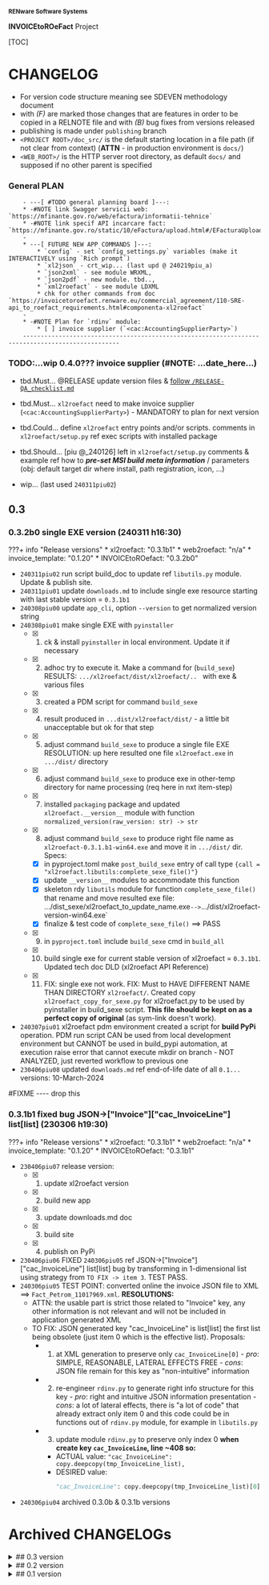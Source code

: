 <small>**RENware Software Systems**</small>

**INVOICEtoROeFact** Project

[TOC]


# CHANGELOG

- For version code structure meaning see SDEVEN methodology document
- with _(F)_ are marked those changes that are features in order to be copied in a RELNOTE file and with _(B)_ bug fixes from versions released
- publishing is made under `publishing` branch
- `<PROJECT ROOT>/doc_src/` is the default starting location in a file path (if not clear from context) (**ATTN** - in production environment is `docs/`)
- `<WEB_ROOT>/` is the HTTP server root directory, as default `docs/` and supposed if no other parent is specified


### General PLAN

```
    - ---[ #TODO general planning board ]---:
    * -#NOTE link Swagger servicii web: `https://mfinante.gov.ro/web/efactura/informatii-tehnice`
    * -#NOTE link specif API incarcare fact: `https://mfinante.gov.ro/static/10/eFactura/upload.html#/EFacturaUpload/handleRequest`
    -
    * ---[ FUTURE NEW APP COMMANDS ]---:
        * `config` - set `config_settings.py` variables (make it INTERACTIVELY using `Rich prompt`)
        * `xl2json` - crt_wip... (last upd @ 240219piu_a)
        * `json2xml` - see module WRXML,
        * `json2pdf` - new module. tbd..,
        * `xml2roefact` - see module LDXML
        * chk for other commands from doc `https://invoicetoroefact.renware.eu/commercial_agreement/110-SRE-api_to_roefact_requirements.html#componenta-xl2roefact`
    -
    * -#NOTE Plan for `rdinv` module:
        * [ ] invoice supplier (`<cac:AccountingSupplierParty>`)
    -------------------------------------------------------------------------------------------------
```




### TODO:...wip 0.4.0??? invoice supplier (#NOTE: ...date_here...)

* tbd.Must... @RELEASE update version files & [follow `/RELEASE-QA_checklist.md`](./RELEASE-QA_checklist.md)

* tbd.Must... `xl2roefact` need to make invoice supplier (`<cac:AccountingSupplierParty>`) - MANDATORY to plan for next version
* tbd.Could... define `xl2roefact` entry points and/or scripts. comments in `xl2roefact/setup.py` ref exec scripts with installed package
* tbd.Should... [piu @_240126] left in `xl2roefact/setup.py` comments & example ref how to ___pre-set MSI build meta information___ / parameters (obj: default target dir where install, path registration, icon, ...)

* wip... (last used `240311piu02`)
















<!--#NOTE: to be archived -->

## 0.3

### 0.3.2b0 single EXE version (240311 h16:30)

???+ info "Release versions"
    * xl2roefact: "0.3.1b1"
    * web2roefact: "n/a"
    * invoice_template: "0.1.20"
    * INVOICEtoROefact: "0.3.2b0"

* `240311piu02` run script build_doc to update ref `libutils.py` module. Update & publish site.
* `240311piu01` update `downloads.md` to include single exe resource starting with last stable version = `0.3.1b1`
* `240308piu00` update `app_cli`, option `--version` to get normalized version string
* `240308piu01` make single EXE with `pyinstaller`
    * [x] 1. ck & install `pyinstaller` in local environment. Update it if necessary
    * [x] 2. adhoc try to execute it. Make a command for (`build_sexe`)
          RESULTS: `.../xl2roefact/dist/xl2roefact/.. ` with exe & various files
    * [x] 3. created a PDM script for command `build_sexe`
    * [x] 4. result produced in `...dist/xl2roefact/dist/` - a little bit unacceptable but ok for that step
    * [x] 5. adjust command `build_sexe` to produce a single file EXE
          RESOLUTION: up here resulted one file `xl2roefact.exe` in `.../dist/` directory
    * [x] 6. adjust command `build_sexe` to produce exe in other-temp directory for name processing (req here in nxt item-step)
    * [x] 7. installed `packaging` package and updated `xl2roefact.__version__` module with function `normalized_version(raw_version: str) -> str`
    * [x] 8. adjust command `build_sexe` to produce right file name as `xl2roefact-0.3.1.b1-win64.exe` and move it in `.../dist/` dir. Specs:
        - [x] in pyproject.toml make `post_build_sexe` entry of call type `{call = "xl2roefact.libutils:complete_sexe_file()"}`
        - [x] update `__version__` modules to accommodate this function
        - [x] skeleton rdy `libutils` module for function `complete_sexe_file()` that rename and move resulted exe file: .../dist_sexe/xl2roefact_to_update_name.exe` --> `.../dist/xl2roefact-version-win64.exe`
        - [x] finalize & test code of `complete_sexe_file()` ==> PASS
    * [x] 9. in `pyproject.toml` include `build_sexe` cmd in `build_all`
    * [x] 10. build single exe for current stable version of xl2roefact = `0.3.1b1`. Updated tech doc DLD (xl2roefact API Reference)
    * [x] 11. FIX: single exe not work. FIX: Must to HAVE DIFFERENT NAME THAN DIRECTORY `xl2roefact/`. Created copy `xl2roefact_copy_for_sexe.py` for xl2roefact.py to be used by pyinstaller in build_sexe script. **This file should be kept on as a perfect copy of original** (as sym-link doesn't work).
* `240307piu01` xl2roefact pdm environment created a script for **build PyPi** operation. PDM run script CAN be used from local development environment but CANNOT be used in build_pypi automation, at execution raise error that cannot execute mkdir on branch - NOT ANALYZED, just reverted workflow to previous one
* `230406piu08` updated `downloads.md` ref end-of-life date of all `0.1...` versions: 10-March-2024





#FIXME ---- drop this

### 0.3.1b1 fixed bug JSON->["Invoice"]["cac_InvoiceLine"] list[list] (230306 h19:30)

???+ info "Release versions"
    * xl2roefact: "0.3.1b1"
    * web2roefact: "n/a"
    * invoice_template: "0.1.20"
    * INVOICEtoROefact: "0.3.1b1"

* `230406piu07` release version:
     * [x] 1. update xl2roefact version
     * [x] 2. build new app
     * [x] 3. update downloads.md doc
     * [x] 3. build site
     * [x] 4. publish on PyPi
* `230406piu06` FIXED `240306piu05` ref JSON->["Invoice"]["cac_InvoiceLine"] list[list] bug by transforming in 1-dimensional list using strategy from `TO FIX -> item 3`. TEST PASS.
* `240306piu05` TEST POINT: converted online the invoice JSON file to XML ==> `Fact_Petrom_11017969.xml`. **RESOLUTIONS:**
    * ATTN: the usable part is strict those related to "Invoice" key, any other information is not relevant and will not be included in application generated XML
    * TO FIX: JSON generated key "cac_InvoiceLine" is list[list] the first list being obsolete (just item 0 which is the effective list). Proposals:
        * 1. at XML generation to preserve only `cac_InvoiceLine[0]` - *pro*: SIMPLE, REASONABLE, LATERAL EFFECTS FREE - *cons*: JSON file remain for this key as "non-intuitive" information
        * 2. re-engineer `rdinv.py` to generate right info structure for this key - *pro*: right and intuitive JSON information presentation - *cons*: a lot of lateral effects, there is "a lot of code" that already extract only item 0 and this code could be in functions out of `rdinv.py` module, for example in `libutils.py`
        * 3. update module `rdinv.py` to preserve only index 0 **when create key `cac_InvoiceLine`, line ~408 so:**
            - ACTUAL value: `"cac_InvoiceLine": copy.deepcopy(tmp_InvoiceLine_list),`
            - DESIRED value:
                ```python
                "cac_InvoiceLine": copy.deepcopy(tmp_InvoiceLine_list)[0],
                ```
* `240306piu04` archived 0.3.0b & 0.3.1b versions














# Archived CHANGELOGs

<details markdown="1"><summary markdown="1">
## 0.3 version
</summary>

* [`0.3.1b1` fixed bug JSON->["Invoice"]["cac_InvoiceLine"] list[list]](

./changelog_history/CHANGELOG-0.3.1b1.md
)

* [`0.3.1b`  promote v0.3.0b0 deliverables: WHEEL, TRA.GZ, MSI to `0.3.1b`](./changelog_history/CHANGELOG-0.3.1b.md)
* [`0.3.0b` xl2roefact invoice taxes summary](./changelog_history/CHANGELOG-0.3.0b.md)
</details>




<details markdown="1"><summary markdown="1">
## 0.2 version
</summary>

* [`0.2.2.dev` project development environment improvements](./changelog_history/CHANGELOG-0.2.2.dev.md)
* [`0.2.1b` invoice grand totals](./changelog_history/CHANGELOG-0.2.1b.md)
* [`0.2.0b` xl2roefact invoice customer info-optional items (bank, email, reg-com, phone)](./changelog_history/CHANGELOG-0.2.0b.md)
</details>




<details markdown="1"><summary markdown="1">
## 0.1 version
</summary>

* [`0.1.22b` xl2roefact application interface improvements](./changelog_history/CHANGELOG-0.1.22b.md)
* [`0.1.21.post3` cleaned system documentation and site](./changelog_history/CHANGELOG-0.1.21.post3.md)
* [`0.1.21.post2` xl2roefact app detailed section with commands & options "--help" like](./changelog_history/CHANGELOG-0.1.21.post2.md)
* [`0.1.21.post1` fixed missing links in site root index page](./changelog_history/CHANGELOG-0.1.21.post1.md)
* [`0.1.21` rollout news in system portal invoicetoroefact.renware.eu](./changelog_history/CHANGELOG-0.1.21.md)
* [`0.1.20.dev` invoice customer address](./changelog_history/CHANGELOG-0.1.20.dev.md)
* [`0.1.19.dev` invoice customer and partial invoice total values calculations](./changelog_history/CHANGELOG-0.1.19.dev.md)
* [`0.1.18.dev` invoice customer CUI partial invoice total values calculations](./changelog_history/CHANGELOG-0.1.18.dev.md)
* [`0.1.17.dev` fixed all application & package running standard ways](./changelog_history/CHANGELOG-0.1.17.dev.md)
* [`0.1.16.dev` improving Excel kv-data search with "IN-LABEL" method](./changelog_history/CHANGELOG-0.1.16.dev.md)
* [`0.1.15` updated solution portal `http://invoicetoroefact.renware.eu/`](./changelog_history/CHANGELOG-0.1.15.md)
* [`0.1.14.dev` invoice issue date](./changelog_history/CHANGELOG-0.1.14.dev.md)
* [`0.1.13.dev` invoice currency](./changelog_history/CHANGELOG-0.1.13.dev.md)
* [`0.1.12.dev` invoice number](./changelog_history/CHANGELOG-0.1.12.dev.md)
* [`0.1.11.dev` packaging improvements for app & xl2roefact package](./changelog_history/CHANGELOG-0.1.11.dev.md)
* [`0.1.10.dev` command interface improved, `msi` package building, invoice template & updated documentation](./changelog_history/CHANGELOG-0.1.10.dev.md)
* [`0.1.9.dev` `xl2roefact.RDINV` running executable and distribution kit](./changelog_history/CHANGELOG-0.1.9.dev.md)
* [`0.1.8.dev` improved application structure and first executable release](./changelog_history/CHANGELOG-0.1.8.dev.md)
* [`0.1.7.dev` `xl2roefact.RDINV` invoice items & metadata + *OPEN ISSUES*](./changelog_history/CHANGELOG-0.1.7.dev.md)
* [`0.1.6.dev` commercial agreement OPTIONS document](changelog_history/CHANGELOG-0.1.6.dev.md)
* [`0.1.5.dev` init component *xl2roefact* for CLI application](./changelog_history/CHANGELOG-0.1.5.dev.md)
* [`0.1.4.dev` Create system backbone structure](./changelog_history/CHANGELOG-0.1.4.dev.md)
* [`0.1.3.dev` Enhancing `payments_validation_board` technical proposal](./changelog_history/CHANGELOG-0.1.3.dev.md)
* [`0.1.2.dev` Enhancing `APItoROefact` technical proposal](./changelog_history/CHANGELOG-0.1.2.dev.md)
* [`0.1.1.dev` Elaborating technical proposal](./changelog_history/CHANGELOG-0.1.1.dev.md)
* [`0.1.0.dev` System raw backbone](./changelog_history/CHANGELOG-0.1.0.dev.md)
</details>



